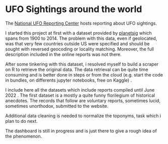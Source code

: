 # UFO Sightings around the world

The [National UFO Reporting Center](https://nuforc.org/) hosts reporting about UFO sightings.

I started this project at first with a dataset provided by [planetsig](https://github.com/planetsig/ufo-reports) which spans from 1900 to 2014. The problem with this data, even if geolocated, was that very few countries outside US were specified and should be sought with reversed geocoding or locality matching. Moreover, the full description included in the online reports was not there.

After some tinkering with this dataset, i resoIved myself to build a scraper on R to retrieve the original data. The data retrieval can be quite time consuming and is better done in steps or from the cloud (e.g. start the code in bundles, on differents jupyter notebooks, free on Kaggle) .

I include here all the datasets which include reports compiled until June 2022 . The first dataset is a mostly a quite funny florilegium of historical anecdotes. The records that follow are voluntary reports, sometimes lucid, sometimes unorthodox, submitted to the website.

Additional data cleaning is needed to normalize the toponyms, task which i plan to do next.

The dashboard is still in progress and is just there to give a rough idea of the phenomenon.

